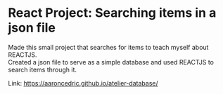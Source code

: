 # React Project: Searching items in a json file
Made this small project that searches for items to teach myself about REACTJS.  
Created a json file to serve as a simple database and used REACTJS to search items through it.  
 
Link: https://aaroncedric.github.io/atelier-database/
